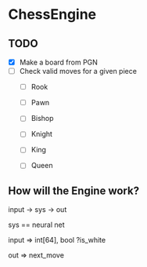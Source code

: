 # ChessEngine

## TODO
- [x] Make a board from PGN
- [ ] Check valid moves for a given piece
    - [ ] Rook
    - [ ] Pawn
    - [ ] Bishop
    - [ ] Knight
    - [ ] King
    - [ ] Queen


## How will the Engine work?

input -> sys -> out

sys == neural net

input => int[64], bool ?is_white

out   => next_move
